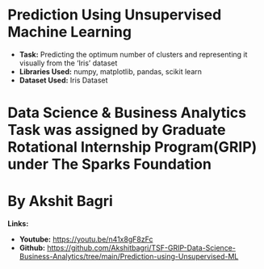 # Prediction Using Unsupervised Machine Learning
* **Task:** Predicting the optimum number of clusters and representing it visually from the ‘Iris’ dataset 
* **Libraries Used:** numpy, matplotlib, pandas, scikit learn
* **Dataset Used:** Iris Dataset
# Data Science & Business Analytics Task was assigned by Graduate Rotational Internship Program(GRIP) under The Sparks Foundation 
# By Akshit Bagri

**Links:**

* **Youtube:** https://youtu.be/n41x8gF8zFc
* **Github:** https://github.com/Akshitbagri/TSF-GRIP-Data-Science-Business-Analytics/tree/main/Prediction-using-Unsupervised-ML
